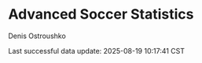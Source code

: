 # Advanced Soccer Statistics
Denis Ostroushko

<!-- gfm -->

Last successful data update: 2025-08-19 10:17:41 CST
